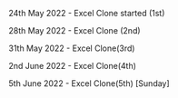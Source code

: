24th May 2022 - Excel Clone started (1st)

28th May 2022 - Excel Clone (2nd)

31th May 2022 - Excel Clone(3rd)

2nd June 2022 - Excel Clone(4th)

5th June 2022 - Excel Clone(5th) [Sunday]

